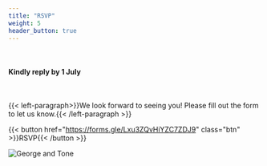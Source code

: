 ```yaml
---
title: "RSVP"
weight: 5
header_button: true
---
```


&nbsp;

#### Kindly reply by 1 July

&nbsp;

{{< left-paragraph>}}We look forward to seeing you! Please fill out the form to let us know.{{< /left-paragraph >}}

{{< button href="https://forms.gle/Lxu3ZQvHiYZC7ZDJ9" class="btn" >}}RSVP{{< /button >}}

![George and Tone](/images/malagaPier.jpg)
